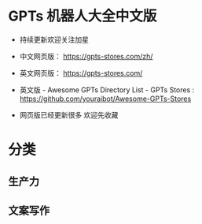 # GPTs 机器人大全中文版

- 持续更新欢迎关注加星

- 中文网页版： https://gpts-stores.com/zh/
- 英文网页版： https://gpts-stores.com/
- 英文版 - Awesome GPTs Directory List - GPTs Stores
:  https://github.com/youraibot/Awesome-GPTs-Stores
- 网页版已经更新很多 欢迎先收藏
# 分类

## 生产力
## 文案写作
